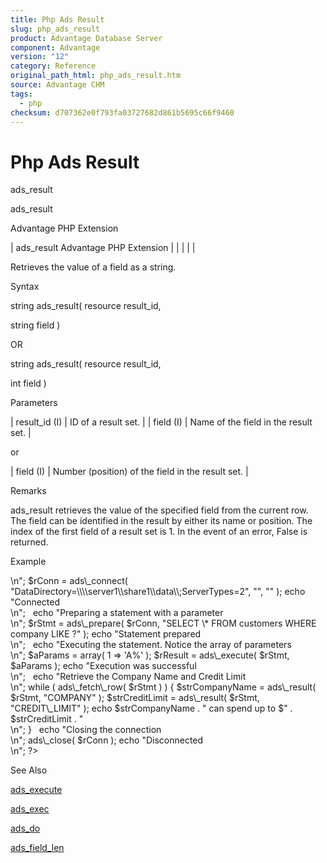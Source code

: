 ```yaml
---
title: Php Ads Result
slug: php_ads_result
product: Advantage Database Server
component: Advantage
version: "12"
category: Reference
original_path_html: php_ads_result.htm
source: Advantage CHM
tags:
  - php
checksum: d707362e0f793fa03727682d861b5695c66f9460
---
```


# Php Ads Result

ads\_result

ads\_result

Advantage PHP Extension

| ads\_result  Advantage PHP Extension |  |  |  |  |

Retrieves the value of a field as a string.

Syntax

string ads\_result( resource result\_id,

string field )

OR

string ads\_result( resource result\_id,

int field )

Parameters

| result\_id (I) | ID of a result set. |
| field (I) | Name of the field in the result set. |

or

| field (I) | Number (position) of the field in the result set. |

Remarks

ads\_result retrieves the value of the specified field from the current row. The field can be identified in the result by either its name or position. The index of the first field of a result set is 1. In the event of an error, False is returned.

Example

<?

echo "Connecting to Server<br>\n";

$rConn = ads\_connect( "DataDirectory=\\\\server1\\share1\\data\\;ServerTypes=2", "", "" );

echo "Connected<br>\n";

 

echo "Preparing a statement with a parameter<br>\n";

$rStmt = ads\_prepare( $rConn, "SELECT \* FROM customers WHERE company LIKE ?" );

echo "Statement prepared<br>\n";

 

echo "Executing the statement. Notice the array of parameters<br>\n";

$aParams = array( 1 => 'A%' );

$rResult = ads\_execute( $rStmt, $aParams );

echo "Execution was successful<br>\n";

 

echo "Retrieve the Company Name and Credit Limit<br>\n";

while ( ads\_fetch\_row( $rStmt ) )

{

$strCompanyName = ads\_result( $rStmt, "COMPANY" );

$strCreditLimit = ads\_result( $rStmt, "CREDIT\_LIMIT" );

echo $strCompanyName . " can spend up to $" . $strCreditLimit . "<br>\n";

}

 

echo "Closing the connection<br>\n";

ads\_close( $rConn );

echo "Disconnected<br>\n";

?>

See Also

[ads\_execute](php_ads_execute.md)

[ads\_exec](php_ads_exec.md)

[ads\_do](php_ads_do.md)

[ads\_field\_len](php_ads_field_len.md)
